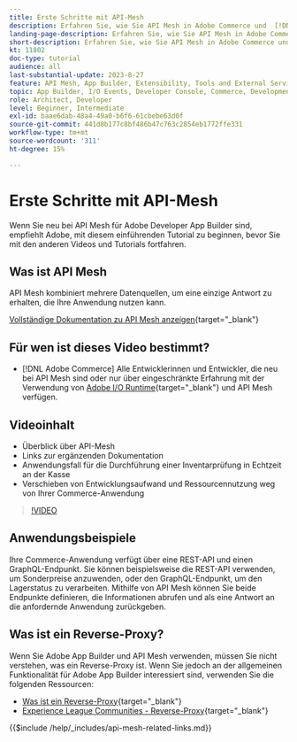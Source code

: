 ```yaml
---
title: Erste Schritte mit API-Mesh
description: Erfahren Sie, wie Sie API Mesh in Adobe Commerce und  [!DNL Adobe App Builder]. Erfahren Sie mehr über die Installation von Adobe App Builder, die Arbeit mit Projekten, die Erstellung eines GraphQL-Reverse-Proxys und vieles mehr.
landing-page-description: Erfahren Sie, wie Sie API Mesh in Adobe Commerce und  [!DNL Adobe App Builder]. Erfahren Sie mehr über die Installation von Adobe IO, die Arbeit mit Projekten, die Erstellung eines GraphQL-Reverse-Proxys und vieles mehr.
short-description: Erfahren Sie, wie Sie API Mesh in Adobe Commerce und  [!DNL Adobe App Builder]. Erfahren Sie mehr über die Installation von Adobe IO, die Arbeit mit Projekten, die Erstellung eines GraphQL-Reverse-Proxys und vieles mehr.
kt: 11802
doc-type: tutorial
audience: all
last-substantial-update: 2023-8-27
feature: API Mesh, App Builder, Extensibility, Tools and External Services, Backend Development
topic: App Builder, I/O Events, Developer Console, Commerce, Development, Integrations
role: Architect, Developer
level: Beginner, Intermediate
exl-id: baae6dab-48a4-49a0-b6f6-61cbebe63d0f
source-git-commit: 441d8b177c8bf486b47c763c2854eb1772ffe331
workflow-type: tm+mt
source-wordcount: '311'
ht-degree: 15%

---
```


# Erste Schritte mit API-Mesh

Wenn Sie neu bei API Mesh für Adobe Developer App Builder sind, empfiehlt Adobe, mit diesem einführenden Tutorial zu beginnen, bevor Sie mit den anderen Videos und Tutorials fortfahren.

## Was ist API Mesh

API Mesh kombiniert mehrere Datenquellen, um eine einzige Antwort zu erhalten, die Ihre Anwendung nutzen kann.

[Vollständige Dokumentation zu API Mesh anzeigen](https://developer.adobe.com/graphql-mesh-gateway/gateway/overview/){target="_blank"}

## Für wen ist dieses Video bestimmt?

* [!DNL Adobe Commerce] Alle Entwicklerinnen und Entwickler, die neu bei API Mesh sind oder nur über eingeschränkte Erfahrung mit der Verwendung von [Adobe I/O Runtime](https://developer.adobe.com/runtime/docs/guides/overview/){target="_blank"} und API Mesh verfügen.

## Videoinhalt

* Überblick über API-Mesh
* Links zur ergänzenden Dokumentation
* Anwendungsfall für die Durchführung einer Inventarprüfung in Echtzeit an der Kasse
* Verschieben von Entwicklungsaufwand und Ressourcennutzung weg von Ihrer Commerce-Anwendung

>[!VIDEO](https://video.tv.adobe.com/v/3417534?quality=12&learn=on)

## Anwendungsbeispiele

Ihre Commerce-Anwendung verfügt über eine REST-API und einen GraphQL-Endpunkt. Sie können beispielsweise die REST-API verwenden, um Sonderpreise anzuwenden, oder den GraphQL-Endpunkt, um den Lagerstatus zu verarbeiten. Mithilfe von API Mesh können Sie beide Endpunkte definieren, die Informationen abrufen und als eine Antwort an die anfordernde Anwendung zurückgeben.

## Was ist ein Reverse-Proxy?

Wenn Sie Adobe App Builder und API Mesh verwenden, müssen Sie nicht verstehen, was ein Reverse-Proxy ist. Wenn Sie jedoch an der allgemeinen Funktionalität für Adobe App Builder interessiert sind, verwenden Sie die folgenden Ressourcen:

* [Was ist ein Reverse-Proxy](https://www.imperva.com/learn/performance/reverse-proxy/){target="_blank"}
* [Experience League Communities - Reverse-Proxy](https://experienceleaguecommunities.adobe.com/t5/adobe-experience-manager/proxy-and-reverse-proxy-for-website/m-p/565772){target="_blank"}

{{$include /help/_includes/api-mesh-related-links.md}}
